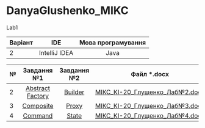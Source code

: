 # DanyaGlushenko_MIKC
Lab1

| Варіант | IDE           | Мова програмування | 
| ------- |:-------------:|:------------------:|
| 2       | IntelliJ IDEA | Java               |


| №      | Завдання №1                                 | Завдання №2                | Файл *.docx                                                      |
| ------ |:-------------------------------------------:|:--------------------------:|:----------------------------------------------------------------:|
| 2      | [Abstract Factory](../main/AbstractFactory) | [Builder](../main/Builder) | [МІКС_КІ-20_Глущенко_Лаб№2.docx](МІКС_КІ-20_Глущенко_Лаб№2.docx) |
| 3      | [Composite](../main/Composite)              | [Proxy](../main/Proxy)     | [МІКС_КІ-20_Глущенко_Лаб№3.docx](МІКС_КІ-20_Глущенко_Лаб№3.docx) |
| 4      | [Command](../main/Command)                  | [State](../main/State)     | [МІКС_КІ-20_Глущенко_Лаб№4.docx](МІКС_КІ-20_Глущенко_Лаб№4.docx) |
